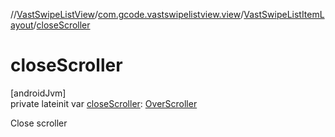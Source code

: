 //[VastSwipeListView](../../../index.md)/[com.gcode.vastswipelistview.view](../index.md)/[VastSwipeListItemLayout](index.md)/[closeScroller](close-scroller.md)

# closeScroller

[androidJvm]\
private lateinit var [closeScroller](close-scroller.md): [OverScroller](https://developer.android.com/reference/kotlin/android/widget/OverScroller.html)

Close scroller
